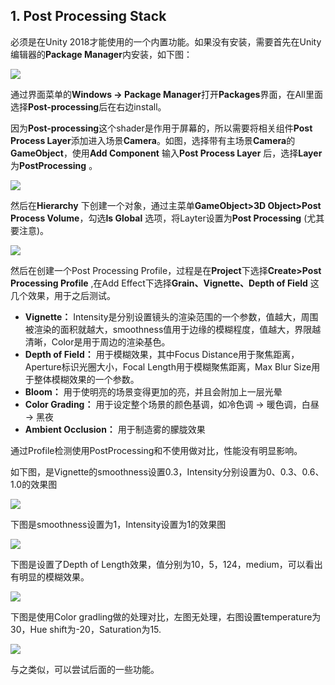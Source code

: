 ## 1. Post Processing Stack

必须是在Unity 2018才能使用的一个内置功能。如果没有安装，需要首先在Unity编辑器的**Package Manager**内安装，如下图：

![](http://cdn.zergzerg.cn/2018-11-16shader_1_0.png)

通过界面菜单的**Windows -> Package Manager**打开**Packages**界面，在All里面选择**Post-processing**后在右边install。

因为**Post-processing**这个shader是作用于屏幕的，所以需要将相关组件**Post Process Layer**添加进入场景**Camera**。如图，选择带有主场景**Camera**的**GameObject**，使用**Add Component** 输入**Post Process Layer** 后，选择**Layer**为**PostProcessing** 。

![](http://cdn.zergzerg.cn/2018-11-16shader_1_100.png)

然后在**Hierarchy** 下创建一个对象，通过主菜单**GameObject>3D Object>Post Process Volume**，勾选**Is Global** 选项，将Layter设置为**Post Processing** (尤其要注意)。 

![](http://cdn.zergzerg.cn/2018-11-16shader_1_101.png)

然后在创建一个Post Processing Profile，过程是在**Project**下选择**Create>Post Processing Profile** ,在Add Effect下选择**Grain、Vignette、Depth of Field** 这几个效果，用于之后测试。

* **Vignette：** Intensity是分别设置镜头的渲染范围的一个参数，值越大，周围被渲染的面积就越大，smoothness值用于边缘的模糊程度，值越大，界限越清晰，Color是用于周边的渲染基色。
* **Depth of Field：** 用于模糊效果，其中Focus Distance用于聚焦距离，Aperture标识光圈大小，Focal Length用于模糊聚焦距离，Max Blur Size用于整体模糊效果的一个参数。
* **Bloom：** 用于使明亮的场景变得更加的亮，并且会附加上一层光晕
* **Color Grading：** 用于设定整个场景的颜色基调，如冷色调 -> 暖色调，白昼 -> 黑夜
* **Ambient Occlusion：** 用于制造雾的朦胧效果

通过Profile检测使用PostProcessing和不使用做对比，性能没有明显影响。

如下图，是Vignette的smoothness设置0.3，Intensity分别设置为0、0.3、0.6、1.0的效果图

![](http://cdn.zergzerg.cn/2018-11-16shader_1_102.png)

下图是smoothness设置为1，Intensity设置为1的效果图

![](http://cdn.zergzerg.cn/2018-11-16shader_1_103.png)

下图是设置了Depth of Length效果，值分别为10，5，124，medium，可以看出有明显的模糊效果。

![](http://cdn.zergzerg.cn/2018-11-16shader_1_104.png)

下图是使用Color gradling做的处理对比，左图无处理，右图设置temperature为30，Hue shift为-20，Saturation为15.

![](http://cdn.zergzerg.cn/2018-11-16shader_1_105.png)

与之类似，可以尝试后面的一些功能。